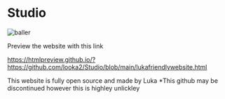 # Studio
![baller](https://user-images.githubusercontent.com/118818424/203352639-8df2f883-8357-40f2-b4d1-a04fabaf1db9.jpeg)

Preview the website with this link

https://htmlpreview.github.io/?https://github.com/looka2/Studio/blob/main/lukafriendlywebsite.html

This website is fully open source and made by Luka
*This github may be discontinued however this is highley unlickley